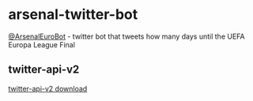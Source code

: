 # arsenal-twitter-bot

[@ArsenalEuroBot](https://twitter.com/ArsenalEuroBot) - twitter bot that tweets how many days until the UEFA Europa League Final

## twitter-api-v2

[twitter-api-v2 download](https://www.npmjs.com/package/twitter-api-v2)
